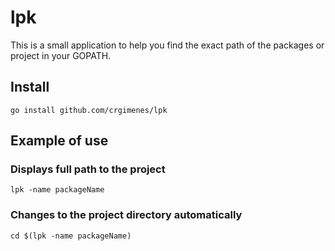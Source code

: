 # lpk

This is a small application to help you find the exact path of the packages or project in your GOPATH.

## Install

```
go install github.com/crgimenes/lpk
```

## Example of use

### Displays full path to the project

```
lpk -name packageName
```

### Changes to the project directory automatically

```
cd $(lpk -name packageName)
```
